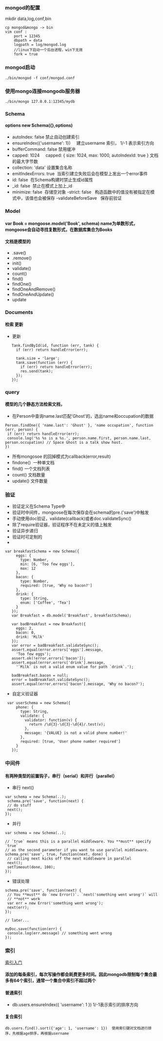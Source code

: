
### mongod的配置

mkdir data,log,conf,bin

```
cp mongod&mongo -> bin
vim conf :
    port = 12345
    dbpath = data
    logpath = log/mongod.log
    //linux下启动一个后台进程，win下无效
    fork = true
```
### mongod启动

```
./bin/mongod -f conf/mongod.conf
```
### 使用mongo连接mongodb服务器
```
./bin/mongo 127.0.0.1:12345/mydb
```
### Schema
#### options   new Schema({},options)
- autoIndex: false 禁止自动创建索引
- ensureIndex({'username': 1})     建立username 索引， 1/-1 表示索引方向
- bufferCommand: false 禁用缓冲
- capped: 1024     capped: {  size: 1024, max: 1000, autoIndexId: true } 文档的最大字节数
- collection: 'data' 设置集合名称
- emitIndexErrors: true  当索引建立失败后会在模型上发出一个error事件
- id: false  在Schema构建时禁止生成id属性
- _id: false  禁止在模式上加上_id
- minimize: false  存储空对象
-strict: false   构造函数中的值没有被指定在模式中，该值也会被保存
-validateBeforeSave   保存前验证

### Model
#### var Book = mongoose.model('Book', schema)  name为单数形式，mongoose会自动寻找复数形式，在数据库集合为Books
#### 文档是模型的
- .save()
- .remove()
- init()
- validate()
- count()
- find()
- findOne()
- findOneAndRemove()
- findOneAndUpdate()
- update

### Documents
#### 检索 更新
- 更新
 ```
    Tank.findById(id, function (err, tank) {
      if (err) return handleError(err);

      tank.size = 'large';
      tank.save(function (err) {
        if (err) return handleError(err);
        res.send(tank);
      });
    });
 ```
 ### query 
 #### 模型的几个静态方法检索文档，
 - 在Person中查询name.last匹配'Ghost'的，选出name和occupation的数据
 ```
 Person.findOne({ 'name.last': 'Ghost' }, 'name occupation', function (err, person) {
  if (err) return handleError(err);
  console.log('%s %s is a %s.', person.name.first, person.name.last, person.occupation) // Space Ghost is a talk show host.
})
 ```
 - 所有mongosoe 的回掉模式为callback(error,result)
 - findone()  一种单文档
 - find() 一个文档列表
 - count() 文档数量
 - update() 文件数量
 
 ### 验证
 - 验证定义在Schema Type中
 - 验证时中间件，mongoose在每次保存会在schema的pre.('save')中触发
 - 手动使用doc验证，validate(callback)或者doc.validateSync()
 - 除了require验证器，验证程序不在未定义的值上触发
 - 验证异步递归
 - 验证时可定制的
 -
 ```
 var breakfastSchema = new Schema({
      eggs: {
        type: Number,
        min: [6, 'Too few eggs'],
        max: 12
      },
      bacon: {
        type: Number,
        required: [true, 'Why no bacon?']
      },
      drink: {
        type: String,
        enum: ['Coffee', 'Tea']
      }
    });
    var Breakfast = db.model('Breakfast', breakfastSchema);

    var badBreakfast = new Breakfast({
      eggs: 2,
      bacon: 0,
      drink: 'Milk'
    });
    var error = badBreakfast.validateSync();
    assert.equal(error.errors['eggs'].message,
      'Too few eggs');
    assert.ok(!error.errors['bacon']);
    assert.equal(error.errors['drink'].message,
      '`Milk` is not a valid enum value for path `drink`.');

    badBreakfast.bacon = null;
    error = badBreakfast.validateSync();
    assert.equal(error.errors['bacon'].message, 'Why no bacon?');
 ```
 - 自定义验证器
 ```
  var userSchema = new Schema({
      phone: {
        type: String,
        validate: {
          validator: function(v) {
            return /\d{3}-\d{3}-\d{4}/.test(v);
          },
          message: '{VALUE} is not a valid phone number!'
        },
        required: [true, 'User phone number required']
      }
    });
 ```
 ### 中间件
 #### 有两种类型的前置钩子，串行（serial）和并行（parallel）
 - 串行 next()
 ```
 var schema = new Schema(..);
  schema.pre('save', function(next) {
  // do stuff
  next();
});
 ```
 - 并行
 ```
 var schema = new Schema(..);

// `true` means this is a parallel middleware. You **must** specify `true`
// as the second parameter if you want to use parallel middleware.
schema.pre('save', true, function(next, done) {
  // calling next kicks off the next middleware in parallel
  next();
  setTimeout(done, 100);
});
 ```
 - 错误处理
 ```
 schema.pre('save', function(next) {
  // You **must** do `new Error()`. `next('something went wrong')` will
  // **not** work
  var err = new Error('something went wrong');
  next(err);
});

// later...

myDoc.save(function(err) {
  console.log(err.message) // something went wrong
});
 ```
 
 ### 索引
 [索引入门](https://segmentfault.com/a/1190000004294447)
 #### 添加的每条索引，每次写操作都会耗费更多时间。因此mongodb限制每个集合最多有64个索引，通常一个集合中索引不超过两个
 #### 普通索引
 - db.users.ensureIndex({ 'username': 1 })  1/-1表示索引的排序方向
 #### 复合索引
 `
 db.users.find().sort({'age': 1, 'username': 1})  使用索引键对文档进行排序，先根据age排序，再根据username
 `
 
 
 
 
 
 
 
 

